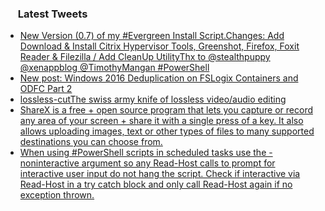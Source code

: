 <h3><a href="https://twitter.com/endi24"><img height=16 src="https://upload.wikimedia.org/wikipedia/sco/9/9f/Twitter_bird_logo_2012.svg"></a> Latest Tweets</h3>

<!-- BLOG-POST-LIST:START -->
- [New Version (0.7) of my #Evergreen Install Script.Changes: Add Download & Install Citrix Hypervisor Tools, Greenshot, Firefox, Foxit Reader & Filezilla / Add CleanUp UtilityThx to @stealthpuppy @xenappblog @TimothyMangan  #PowerShell](https://rss.app/articles/cb4e791f6f6d729c074351566bd3a7c508111d6e3b3aabe5c3bad355969266d3f70cea0d6adede6bf6a6697dde150d9568d368e9c217)
- [New post: Windows 2016 Deduplication on FSLogix Containers and ODFC Part 2](https://rss.app/articles/cb4e791f6f6d729c074351566bd3a7c508111d6e0b3eb0f4cee3951b96873694ba50b648389c9b2beca3697bdf16079563dc60e9c1127e128838c660)
- [lossless-cutThe swiss army knife of lossless video/audio editing](https://rss.app/articles/cb4e791f6f6d729c074351566bd3a7c508111d6e1a31b6e890b6c809918773d2f150f40f6fd8dc6ff5a76a7cda13089663d06ce8c0)
- [ShareX is a free + open source program that lets you capture or record any area of your screen + share it with a single press of a key. It also allows uploading images, text or other types of files to many supported destinations you can choose from.](https://rss.app/articles/cb4e791f6f6d729c074351566bd3a7c508111d6e1a31b6e890b6c809918773d2f150f40f6fd8dc6ff2ab6c78db17089461d16ce2ca)
- [When using #PowerShell scripts in scheduled tasks use the -noninteractive argument so any Read-Host calls to prompt for interactive user input do not hang the script. Check if interactive via Read-Host in a try catch block and only call Read-Host again if no exception thrown.](https://rss.app/articles/cb4e791f6f6d729c074351566bd3a7c508111d6e182aabf3cee782198dc974d3e30bb04f76d9dd6ef3a06f74d7110d9165dd6ce7c1157f10)
<!-- BLOG-POST-LIST:END -->
